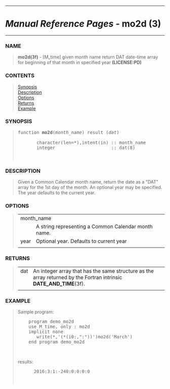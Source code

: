 <?
<body>
  <a name="top" id="top"></a>
  <div id="Container">
    <div id="Content">
      <div class="c33">
        <hr />
        <h1><i>Manual Reference Pages -</i> mo2d (3)</h1>
        <hr />
      </div><a name="0"></a>
      <h3><a name="0">NAME</a></h3>
      <blockquote>
        <b>mo2d(3f)</b> - [M_time] given month name return DAT date-time array for beginning of that month in specified year <b>(LICENSE:PD)</b>
      </blockquote><a name="contents" id="contents"></a>
      <h3>CONTENTS</h3>
      <blockquote>
        <a href="#1">Synopsis</a><br />
        <a href="#2">Description</a><br />
        <a href="#3">Options</a><br />
        <a href="#4">Returns</a><br />
        <a href="#5">Example</a><br />
      </blockquote><a name="8"></a>
      <h3><a name="8">SYNOPSIS</a></h3>
      <blockquote>
        <pre>
function <b>mo2d</b>(<i>month_name</i>) result (<i>dat</i>)
<br />       character(len=*),intent(in) :: month_name
       integer                     :: dat(8)
<br />
</pre>
      </blockquote><a name="2"></a>
      <h3><a name="2">DESCRIPTION</a></h3>
      <blockquote>
        Given a Common Calendar month name, return the date as a "DAT" array for the 1st day of the month. An optional year may be specified. The year
        defaults to the current year.
      </blockquote><a name="3"></a>
      <h3><a name="3">OPTIONS</a></h3>
      <blockquote>
        <table cellpadding="3">
          <tr valign="top">
            <td class="c34" colspan="2">month_name</td>
          </tr>
          <tr valign="top">
            <td width="6%"></td>
            <td>A string representing a Common Calendar month name.</td>
          </tr>
          <tr valign="top">
            <td class="c35" width="6%" nowrap="nowrap">year</td>
            <td valign="bottom">Optional year. Defaults to current year</td>
          </tr>
          <tr>
            <td></td>
          </tr>
        </table>
      </blockquote><a name="4"></a>
      <h3><a name="4">RETURNS</a></h3>
      <blockquote>
        <table cellpadding="3">
          <tr valign="top">
            <td class="c34" width="6%" nowrap="nowrap">dat</td>
            <td valign="bottom">An integer array that has the same structure as the array returned by the Fortran intrinsic <b>DATE_AND_TIME</b>(3f).</td>
          </tr>
          <tr>
            <td></td>
          </tr>
        </table>
      </blockquote><a name="5"></a>
      <h3><a name="5">EXAMPLE</a></h3>
      <blockquote>
        Sample program:
        <pre>
    program demo_mo2d
    use M_time, only : mo2d
    implicit none
       write(*,'(*(i0:,":"))')mo2d('March')
    end program demo_mo2d
<br />
</pre>results:
        <pre>
      2016:3:1:-240:0:0:0:0
<br />
</pre>
      </blockquote><a name="6"></a>
    </div>
  </div>
</body>
